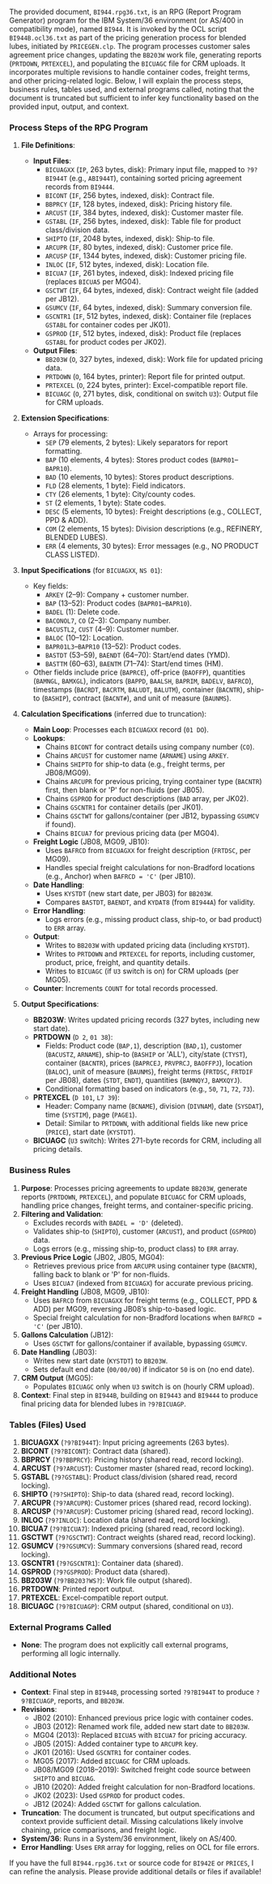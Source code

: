 The provided document, `BI944.rpg36.txt`, is an RPG (Report Program Generator) program for the IBM System/36 environment (or AS/400 in compatibility mode), named `BI944`. It is invoked by the OCL script `BI944B.ocl36.txt` as part of the pricing generation process for blended lubes, initiated by `PRICEGEN.clp`. The program processes customer sales agreement price changes, updating the `BB203W` work file, generating reports (`PRTDOWN`, `PRTEXCEL`), and populating the `BICUAGC` file for CRM uploads. It incorporates multiple revisions to handle container codes, freight terms, and other pricing-related logic. Below, I will explain the process steps, business rules, tables used, and external programs called, noting that the document is truncated but sufficient to infer key functionality based on the provided input, output, and context.

### Process Steps of the RPG Program

1. **File Definitions**:
   - **Input Files**:
     - `BICUAGXX` (`IP`, 263 bytes, disk): Primary input file, mapped to `?9?BI944T` (e.g., `ABI944T`), containing sorted pricing agreement records from `BI9444`.
     - `BICONT` (`IF`, 256 bytes, indexed, disk): Contract file.
     - `BBPRCY` (`IF`, 128 bytes, indexed, disk): Pricing history file.
     - `ARCUST` (`IF`, 384 bytes, indexed, disk): Customer master file.
     - `GSTABL` (`IF`, 256 bytes, indexed, disk): Table file for product class/division data.
     - `SHIPTO` (`IF`, 2048 bytes, indexed, disk): Ship-to file.
     - `ARCUPR` (`IF`, 80 bytes, indexed, disk): Customer price file.
     - `ARCUSP` (`IF`, 1344 bytes, indexed, disk): Customer pricing file.
     - `INLOC` (`IF`, 512 bytes, indexed, disk): Location file.
     - `BICUA7` (`IF`, 261 bytes, indexed, disk): Indexed pricing file (replaces `BICUA5` per MG04).
     - `GSCTWT` (`IF`, 64 bytes, indexed, disk): Contract weight file (added per JB12).
     - `GSUMCV` (`IF`, 64 bytes, indexed, disk): Summary conversion file.
     - `GSCNTR1` (`IF`, 512 bytes, indexed, disk): Container file (replaces `GSTABL` for container codes per JK01).
     - `GSPROD` (`IF`, 512 bytes, indexed, disk): Product file (replaces `GSTABL` for product codes per JK02).
   - **Output Files**:
     - `BB203W` (`O`, 327 bytes, indexed, disk): Work file for updated pricing data.
     - `PRTDOWN` (`O`, 164 bytes, printer): Report file for printed output.
     - `PRTEXCEL` (`O`, 224 bytes, printer): Excel-compatible report file.
     - `BICUAGC` (`O`, 271 bytes, disk, conditional on switch `U3`): Output file for CRM uploads.

2. **Extension Specifications**:
   - Arrays for processing:
     - `SEP` (79 elements, 2 bytes): Likely separators for report formatting.
     - `BAP` (10 elements, 4 bytes): Stores product codes (`BAPR01`–`BAPR10`).
     - `BAD` (10 elements, 10 bytes): Stores product descriptions.
     - `FLD` (28 elements, 1 byte): Field indicators.
     - `CTY` (26 elements, 1 byte): City/county codes.
     - `ST` (2 elements, 1 byte): State codes.
     - `DESC` (5 elements, 10 bytes): Freight descriptions (e.g., COLLECT, PPD & ADD).
     - `COM` (2 elements, 15 bytes): Division descriptions (e.g., REFINERY, BLENDED LUBES).
     - `ERR` (4 elements, 30 bytes): Error messages (e.g., NO PRODUCT CLASS LISTED).

3. **Input Specifications** (for `BICUAGXX`, `NS 01`):
   - Key fields:
     - `ARKEY` (2–9): Company + customer number.
     - `BAP` (13–52): Product codes (`BAPR01`–`BAPR10`).
     - `BADEL` (1): Delete code.
     - `BACONOL7`, `CO` (2–3): Company number.
     - `BACUSTL2`, `CUST` (4–9): Customer number.
     - `BALOC` (10–12): Location.
     - `BAPR01L3`–`BAPR10` (13–52): Product codes.
     - `BASTDT` (53–59), `BAENDT` (64–70): Start/end dates (YMD).
     - `BASTTM` (60–63), `BAENTM` (71–74): Start/end times (HM).
   - Other fields include price (`BAPRCE`), off-price (`BAOFFP`), quantities (`BAMNGL`, `BAMXGL`), indicators (`BAPPD`, `BAALSH`, `BAPRIM`, `BADELV`, `BAFRCD`), timestamps (`BACRDT`, `BACRTM`, `BALUDT`, `BALUTM`), container (`BACNTR`), ship-to (`BASHIP`), contract (`BACNT#`), and unit of measure (`BAUNMS`).

4. **Calculation Specifications** (inferred due to truncation):
   - **Main Loop**: Processes each `BICUAGXX` record (`01 DO`).
   - **Lookups**:
     - Chains `BICONT` for contract details using company number (`CO`).
     - Chains `ARCUST` for customer name (`ARNAME`) using `ARKEY`.
     - Chains `SHIPTO` for ship-to data (e.g., freight terms, per JB08/MG09).
     - Chains `ARCUPR` for previous pricing, trying container type (`BACNTR`) first, then blank or 'P' for non-fluids (per JB05).
     - Chains `GSPROD` for product descriptions (`BAD` array, per JK02).
     - Chains `GSCNTR1` for container details (per JK01).
     - Chains `GSCTWT` for gallons/container (per JB12, bypassing `GSUMCV` if found).
     - Chains `BICUA7` for previous pricing data (per MG04).
   - **Freight Logic** (JB08, MG09, JB10):
     - Uses `BAFRCD` from `BICUAGXX` for freight description (`FRTDSC`, per MG09).
     - Handles special freight calculations for non-Bradford locations (e.g., Anchor) when `BAFRCD = 'C'` (per JB10).
   - **Date Handling**:
     - Uses `KYSTDT` (new start date, per JB03) for `BB203W`.
     - Compares `BASTDT`, `BAENDT`, and `KYDAT8` (from `BI944A`) for validity.
   - **Error Handling**:
     - Logs errors (e.g., missing product class, ship-to, or bad product) to `ERR` array.
   - **Output**:
     - Writes to `BB203W` with updated pricing data (including `KYSTDT`).
     - Writes to `PRTDOWN` and `PRTEXCEL` for reports, including customer, product, price, freight, and quantity details.
     - Writes to `BICUAGC` (if `U3` switch is on) for CRM uploads (per MG05).
   - **Counter**: Increments `COUNT` for total records processed.

5. **Output Specifications**:
   - **BB203W**: Writes updated pricing records (327 bytes, including new start date).
   - **PRTDOWN** (`D 2`, `01 38`):
     - Fields: Product code (`BAP,1`), description (`BAD,1`), customer (`BACUSTZ`, `ARNAME`), ship-to (`BASHIP` or 'ALL'), city/state (`CTYST`), container (`BACNTR`), prices (`BAPRCEJ`, `PRVPRCJ`, `BAOFFPJ`), location (`BALOC`), unit of measure (`BAUNMS`), freight terms (`FRTDSC`, `FRTDIF` per JB08), dates (`STDT`, `ENDT`), quantities (`BAMNQYJ`, `BAMXQYJ`).
     - Conditional formatting based on indicators (e.g., `50`, `71`, `72`, `73`).
   - **PRTEXCEL** (`D 101`, `L7 39`):
     - Header: Company name (`BCNAME`), division (`DIVNAM`), date (`SYSDAT`), time (`SYSTIM`), page (`PAGE1`).
     - Detail: Similar to `PRTDOWN`, with additional fields like new price (`PRICE`), start date (`KYSTDT`).
   - **BICUAGC** (`U3` switch): Writes 271-byte records for CRM, including all pricing details.

### Business Rules

1. **Purpose**: Processes pricing agreements to update `BB203W`, generate reports (`PRTDOWN`, `PRTEXCEL`), and populate `BICUAGC` for CRM uploads, handling price changes, freight terms, and container-specific pricing.
2. **Filtering and Validation**:
   - Excludes records with `BADEL = 'D'` (deleted).
   - Validates ship-to (`SHIPTO`), customer (`ARCUST`), and product (`GSPROD`) data.
   - Logs errors (e.g., missing ship-to, product class) to `ERR` array.
3. **Previous Price Logic** (JB02, JB05, MG04):
   - Retrieves previous price from `ARCUPR` using container type (`BACNTR`), falling back to blank or 'P' for non-fluids.
   - Uses `BICUA7` (indexed from `BICUAGX`) for accurate previous pricing.
4. **Freight Handling** (JB08, MG09, JB10):
   - Uses `BAFRCD` from `BICUAGXX` for freight terms (e.g., COLLECT, PPD & ADD) per MG09, reversing JB08’s ship-to-based logic.
   - Special freight calculation for non-Bradford locations when `BAFRCD = 'C'` (per JB10).
5. **Gallons Calculation** (JB12):
   - Uses `GSCTWT` for gallons/container if available, bypassing `GSUMCV`.
6. **Date Handling** (JB03):
   - Writes new start date (`KYSTDT`) to `BB203W`.
   - Sets default end date (`00/00/00`) if indicator `50` is on (no end date).
7. **CRM Output** (MG05):
   - Populates `BICUAGC` only when `U3` switch is on (hourly CRM upload).
8. **Context**: Final step in `BI944B`, building on `BI9443` and `BI9444` to produce final pricing data for blended lubes in `?9?BICUAGP`.

### Tables (Files) Used

1. **BICUAGXX** (`?9?BI944T`): Input pricing agreements (263 bytes).
2. **BICONT** (`?9?BICONT`): Contract data (shared).
3. **BBPRCY** (`?9?BBPRCY`): Pricing history (shared read, record locking).
4. **ARCUST** (`?9?ARCUST`): Customer master (shared read, record locking).
5. **GSTABL** (`?9?GSTABL`): Product class/division (shared read, record locking).
6. **SHIPTO** (`?9?SHIPTO`): Ship-to data (shared read, record locking).
7. **ARCUPR** (`?9?ARCUPR`): Customer prices (shared read, record locking).
8. **ARCUSP** (`?9?ARCUSP`): Customer pricing (shared read, record locking).
9. **INLOC** (`?9?INLOC`): Location data (shared read, record locking).
10. **BICUA7** (`?9?BICUA7`): Indexed pricing (shared read, record locking).
11. **GSCTWT** (`?9?GSCTWT`): Contract weights (shared read, record locking).
12. **GSUMCV** (`?9?GSUMCV`): Summary conversions (shared read, record locking).
13. **GSCNTR1** (`?9?GSCNTR1`): Container data (shared).
14. **GSPROD** (`?9?GSPROD`): Product data (shared).
15. **BB203W** (`?9?BB203?WS?`): Work file output (shared).
16. **PRTDOWN**: Printed report output.
17. **PRTEXCEL**: Excel-compatible report output.
18. **BICUAGC** (`?9?BICUAGP`): CRM output (shared, conditional on `U3`).

### External Programs Called

- **None**: The program does not explicitly call external programs, performing all logic internally.

### Additional Notes

- **Context**: Final step in `BI944B`, processing sorted `?9?BI944T` to produce `?9?BICUAGP`, reports, and `BB203W`.
- **Revisions**:
  - JB02 (2010): Enhanced previous price logic with container codes.
  - JB03 (2012): Renamed work file, added new start date to `BB203W`.
  - MG04 (2013): Replaced `BICUA5` with `BICUA7` for pricing accuracy.
  - JB05 (2015): Added container type to `ARCUPR` key.
  - JK01 (2016): Used `GSCNTR1` for container codes.
  - MG05 (2017): Added `BICUAGC` for CRM uploads.
  - JB08/MG09 (2018–2019): Switched freight code source between `SHIPTO` and `BICUAG`.
  - JB10 (2020): Added freight calculation for non-Bradford locations.
  - JK02 (2023): Used `GSPROD` for product codes.
  - JB12 (2024): Added `GSCTWT` for gallons calculation.
- **Truncation**: The document is truncated, but output specifications and context provide sufficient detail. Missing calculations likely involve chaining, price comparisons, and freight logic.
- **System/36**: Runs in a System/36 environment, likely on AS/400.
- **Error Handling**: Uses `ERR` array for logging, relies on OCL for file errors.

If you have the full `BI944.rpg36.txt` or source code for `BI942E` or `PRICES`, I can refine the analysis. Please provide additional details or files if available!
